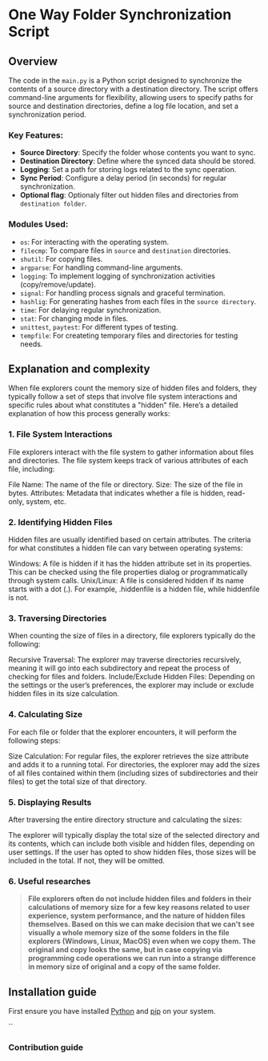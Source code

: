 # One Way Folder Synchronization Script

## Overview

The code in the `main.py` is a Python script designed to synchronize the contents of a source directory with a destination directory. The script offers command-line arguments for flexibility, allowing users to specify paths for source and destination directories, define a log file location, and set a synchronization period.

### Key Features:

- **Source Directory**: Specify the folder whose contents you want to sync.
- **Destination Directory**: Define where the synced data should be stored.
- **Logging**: Set a path for storing logs related to the sync operation.
- **Sync Period**: Configure a delay period (in seconds) for regular synchronization.
- **Optional flag**: Optionaly filter out hidden files and directories from `destination folder`.

### Modules Used:

- `os`: For interacting with the operating system.
- `filecmp`: To compare files in `source` and `destination` directories.
- `shutil`: For copying files.
- `argparse`: For handling command-line arguments.
- `logging`: To implement logging of synchronization activities (copy/remove/update).
- `signal`: For handling process signals and graceful termination.
- `hashlig`: For generating hashes from each files in the `source directory`.
- `time`: For delaying regular synchronization.
- `stat`: For changing mode in files.
- `unittest`, `paytest`: For different types of testing.
- `tempfile`: For createting temporary files and directories for testing needs.

## Explanation and complexity

When file explorers count the memory size of hidden files and folders, they typically follow a set of steps that involve file system interactions and specific rules about what constitutes a "hidden" file. Here’s a detailed explanation of how this process generally works:

### 1. File System Interactions
File explorers interact with the file system to gather information about files and directories. The file system keeps track of various attributes of each file, including:

File Name: The name of the file or directory.
Size: The size of the file in bytes.
Attributes: Metadata that indicates whether a file is hidden, read-only, system, etc.
### 2. Identifying Hidden Files
Hidden files are usually identified based on certain attributes. The criteria for what constitutes a hidden file can vary between operating systems:

Windows: A file is hidden if it has the hidden attribute set in its properties. This can be checked using the file properties dialog or programmatically through system calls.
Unix/Linux: A file is considered hidden if its name starts with a dot (.). For example, .hiddenfile is a hidden file, while hiddenfile is not.
### 3. Traversing Directories
When counting the size of files in a directory, file explorers typically do the following:

Recursive Traversal: The explorer may traverse directories recursively, meaning it will go into each subdirectory and repeat the process of checking for files and folders.
Include/Exclude Hidden Files: Depending on the settings or the user’s preferences, the explorer may include or exclude hidden files in its size calculation.
### 4. Calculating Size
For each file or folder that the explorer encounters, it will perform the following steps:

Size Calculation:
For regular files, the explorer retrieves the size attribute and adds it to a running total.
For directories, the explorer may add the sizes of all files contained within them (including sizes of subdirectories and their files) to get the total size of that directory.
### 5. Displaying Results
After traversing the entire directory structure and calculating the sizes:

The explorer will typically display the total size of the selected directory and its contents, which can include both visible and hidden files, depending on user settings.
If the user has opted to show hidden files, those sizes will be included in the total. If not, they will be omitted.
### 6. Useful researches 

> **File explorers often do not include hidden files and folders in their calculations of memory size for a few key reasons related to user experience, system performance, and the nature of hidden files themselves.
> Based on this we can make decision that we can't see visually a whole memory size of the some folders in the file explorers (Windows, Linux, MacOS) even when we copy them. The original and copy looks the same,
> but in case copying via programming code operations we can run into a strange difference in memory size of original and a copy of the same folder.** 

## Installation guide

First ensure you have installed [Python](https://www.python.org/downloads/) and [pip](https://pip.pypa.io/en/stable/installation/) on your system.

``

### Contribution guide
                                            